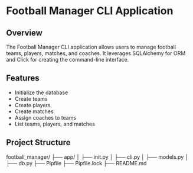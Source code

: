 # Football Manager CLI Application

## Overview
The Football Manager CLI application allows users to manage football teams, players, matches, and coaches. It leverages SQLAlchemy for ORM and Click for creating the command-line interface.

## Features
- Initialize the database
- Create teams
- Create players
- Create matches
- Assign coaches to teams
- List teams, players, and matches

## Project Structure
football_manager/
├── app/
│ ├── init.py
│ ├── cli.py
│ ├── models.py
│ ├── db.py
├── Pipfile
├── Pipfile.lock
├── README.md